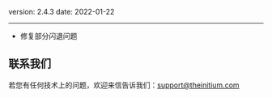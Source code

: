 version: 2.4.3
date: 2022-01-22

---

- 修复部分闪退问题

## 联系我们

若您有任何技术上的问题，欢迎来信告诉我们：[support@theinitium.com](mailto:support@theinitium.com)